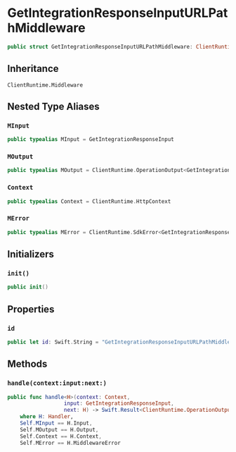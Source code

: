 # GetIntegrationResponseInputURLPathMiddleware

``` swift
public struct GetIntegrationResponseInputURLPathMiddleware: ClientRuntime.Middleware 
```

## Inheritance

`ClientRuntime.Middleware`

## Nested Type Aliases

### `MInput`

``` swift
public typealias MInput = GetIntegrationResponseInput
```

### `MOutput`

``` swift
public typealias MOutput = ClientRuntime.OperationOutput<GetIntegrationResponseOutputResponse>
```

### `Context`

``` swift
public typealias Context = ClientRuntime.HttpContext
```

### `MError`

``` swift
public typealias MError = ClientRuntime.SdkError<GetIntegrationResponseOutputError>
```

## Initializers

### `init()`

``` swift
public init() 
```

## Properties

### `id`

``` swift
public let id: Swift.String = "GetIntegrationResponseInputURLPathMiddleware"
```

## Methods

### `handle(context:input:next:)`

``` swift
public func handle<H>(context: Context,
                  input: GetIntegrationResponseInput,
                  next: H) -> Swift.Result<ClientRuntime.OperationOutput<GetIntegrationResponseOutputResponse>, MError>
    where H: Handler,
    Self.MInput == H.Input,
    Self.MOutput == H.Output,
    Self.Context == H.Context,
    Self.MError == H.MiddlewareError
```
